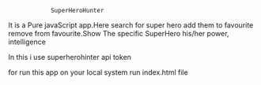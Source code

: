 				SuperHeroHunter

It is a Pure javaScript app.Here search for super hero add them to favourite remove from favourite.Show The specific SuperHero his/her power, intelligence

In this i use superherohinter api token

for run this app on your local system run index.html file
